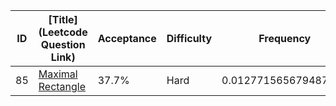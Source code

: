 |ID|[Title](Leetcode Question Link)|Acceptance|Difficulty|Frequency|
|----|-----|----|---|---|
|85|[Maximal Rectangle]( https://leetcode.com/problems/maximal-rectangle)|37.7%|Hard|0.012771565679487524|
